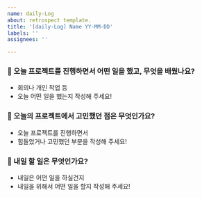 ```yaml
---
name: daily-Log
about: retrospect template.
title: '[daily-Log] Name YY-MM-DD'
labels: ''
assignees: ''

---
```


### 🚀 오늘 프로젝트를 진행하면서 어떤 일을 했고, 무엇을 배웠나요?
- 회의나 개인 작업 등
- 오늘 어떤 일을 했는지 작성해 주세요!

### 🚀 오늘의 프로젝트에서 고민했던 점은 무엇인가요?
- 오늘 프로젝트를 진행하면서 
- 힘들었거나 고민했던 부분을 작성해 주세요!

### 🚀 내일 할 일은 무엇인가요?
- 내일은 어떤 일을 하실건지
- 내일을 위해서 어떤 일을 할지 작성해 주세요!
